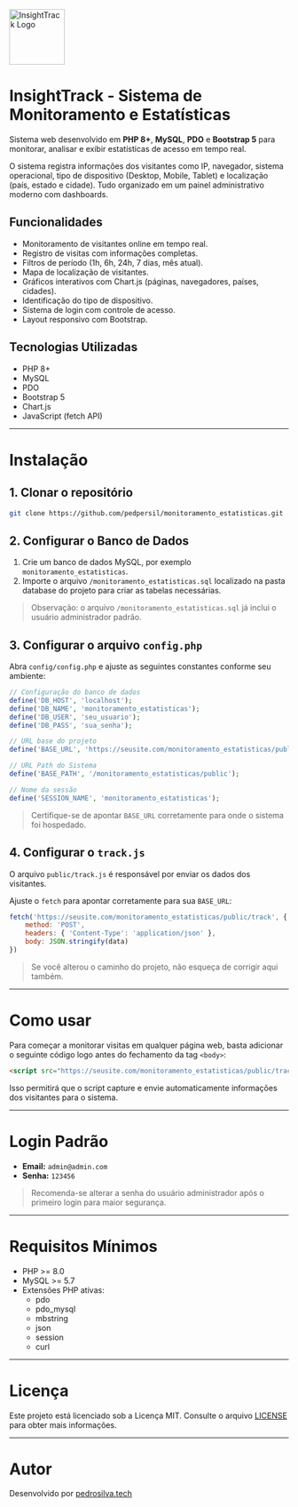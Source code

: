 <a href="https://pedrosilva.tech/">
<img src="https://pedrosilva.tech/insighttrack/public/images/insightTrack.png" alt="InsightTrack Logo" style="height: 100px; margin-right: 10px;">
</a>

# InsightTrack - Sistema de Monitoramento e Estatísticas

Sistema web desenvolvido em **PHP 8+**, **MySQL**, **PDO** e **Bootstrap 5** para monitorar, analisar e exibir estatísticas de acesso em tempo real.

O sistema registra informações dos visitantes como IP, navegador, sistema operacional, tipo de dispositivo (Desktop, Mobile, Tablet) e localização (país, estado e cidade). Tudo organizado em um painel administrativo moderno com dashboards.

## Funcionalidades
- Monitoramento de visitantes online em tempo real.
- Registro de visitas com informações completas.
- Filtros de período (1h, 6h, 24h, 7 dias, mês atual).
- Mapa de localização de visitantes.
- Gráficos interativos com Chart.js (páginas, navegadores, países, cidades).
- Identificação do tipo de dispositivo.
- Sistema de login com controle de acesso.
- Layout responsivo com Bootstrap.

## Tecnologias Utilizadas
- PHP 8+
- MySQL
- PDO
- Bootstrap 5
- Chart.js
- JavaScript (fetch API)

---

# Instalação

## 1. Clonar o repositório
```bash
git clone https://github.com/pedpersil/monitoramento_estatisticas.git
```

## 2. Configurar o Banco de Dados

1. Crie um banco de dados MySQL, por exemplo `monitoramento_estatisticas`.
2. Importe o arquivo `/monitoramento_estatisticas.sql` localizado na pasta database do projeto para criar as tabelas necessárias.


> Observação: o arquivo `/monitoramento_estatisticas.sql` já inclui o usuário administrador padrão.

## 3. Configurar o arquivo `config.php`

Abra `config/config.php` e ajuste as seguintes constantes conforme seu ambiente:

```php
// Configuração do banco de dados
define('DB_HOST', 'localhost');
define('DB_NAME', 'monitoramento_estatisticas');
define('DB_USER', 'seu_usuario');
define('DB_PASS', 'sua_senha');

// URL base do projeto
define('BASE_URL', 'https://seusite.com/monitoramento_estatisticas/public');

// URL Path do Sistema
define('BASE_PATH', '/monitoramento_estatisticas/public'); 

// Nome da sessão
define('SESSION_NAME', 'monitoramento_estatisticas');
```

> Certifique-se de apontar `BASE_URL` corretamente para onde o sistema foi hospedado.


## 4. Configurar o `track.js`

O arquivo `public/track.js` é responsável por enviar os dados dos visitantes.

Ajuste o `fetch` para apontar corretamente para sua `BASE_URL`:

```javascript
fetch('https://seusite.com/monitoramento_estatisticas/public/track', {
    method: 'POST',
    headers: { 'Content-Type': 'application/json' },
    body: JSON.stringify(data)
})
```

> Se você alterou o caminho do projeto, não esqueça de corrigir aqui também.

---

# Como usar

Para começar a monitorar visitas em qualquer página web, basta adicionar o seguinte código logo antes do fechamento da tag `<body>`:

```html
<script src="https://seusite.com/monitoramento_estatisticas/public/track.js"></script>
```

Isso permitirá que o script capture e envie automaticamente informações dos visitantes para o sistema.

---

# Login Padrão

- **Email:** `admin@admin.com`
- **Senha:** `123456`

> Recomenda-se alterar a senha do usuário administrador após o primeiro login para maior segurança.

---


# Requisitos Mínimos
- PHP >= 8.0
- MySQL >= 5.7
- Extensões PHP ativas:
  - pdo
  - pdo_mysql
  - mbstring
  - json
  - session
  - curl

---

# Licença

Este projeto está licenciado sob a Licença MIT. Consulte o arquivo [LICENSE](LICENSE) para obter mais informações.

---

# Autor

Desenvolvido por [pedrosilva.tech](https://pedrosilva.tech)
